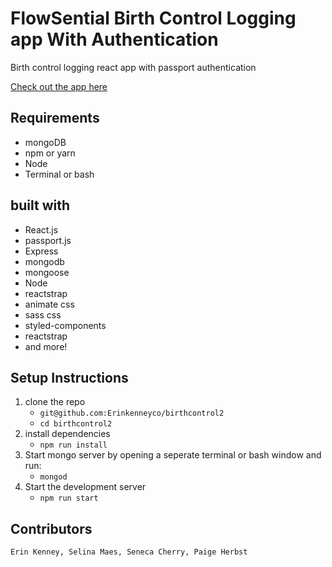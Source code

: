 # FlowSential Birth Control Logging app With Authentication
Birth control logging react app with passport authentication

[Check out the app here](https://rocky-hollows-59592.herokuapp.com/)

## Requirements
* mongoDB
* npm or yarn
* Node
* Terminal or bash

## built with
* React.js
* passport.js
* Express
* mongodb
* mongoose
* Node
* reactstrap
* animate css
* sass css
* styled-components
* reactstrap
* and more! 

## Setup Instructions
1. clone the repo 
    * `git@github.com:Erinkenneyco/birthcontrol2`
    * `cd birthcontrol2`
2. install dependencies
    * `npm run install`
3. Start mongo server by opening a seperate terminal or bash window and run:
    * `mongod`
4. Start the development server
    * `npm run start`


## Contributors
    Erin Kenney, Selina Maes, Seneca Cherry, Paige Herbst